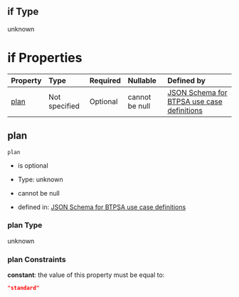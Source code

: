 ## if Type

unknown

# if Properties

| Property      | Type          | Required | Nullable       | Defined by                                                                                                                                                                                                                                    |
| :------------ | :------------ | :------- | :------------- | :-------------------------------------------------------------------------------------------------------------------------------------------------------------------------------------------------------------------------------------------- |
| [plan](#plan) | Not specified | Optional | cannot be null | [JSON Schema for BTPSA use case definitions](btpsa-usecase-properties-services-items-allof-1-then-allof-105-then-allof-2-if-properties-plan.md "undefined#/properties/services/items/allOf/1/then/allOf/105/then/allOf/2/if/properties/plan") |

## plan



`plan`

*   is optional

*   Type: unknown

*   cannot be null

*   defined in: [JSON Schema for BTPSA use case definitions](btpsa-usecase-properties-services-items-allof-1-then-allof-105-then-allof-2-if-properties-plan.md "undefined#/properties/services/items/allOf/1/then/allOf/105/then/allOf/2/if/properties/plan")

### plan Type

unknown

### plan Constraints

**constant**: the value of this property must be equal to:

```json
"standard"
```
